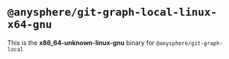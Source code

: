 # `@anysphere/git-graph-local-linux-x64-gnu`

This is the **x86_64-unknown-linux-gnu** binary for `@anysphere/git-graph-local`
